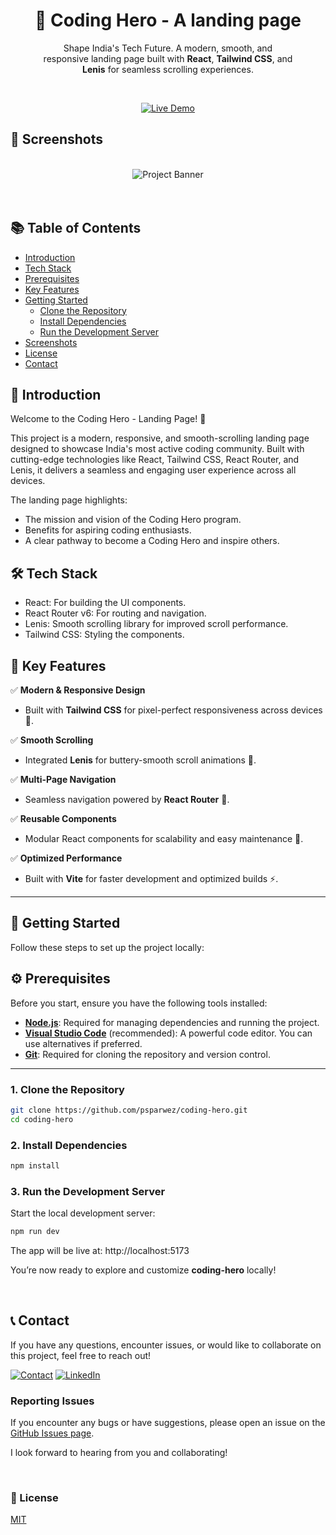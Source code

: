 <div align="center">
    <h1> 🚀  <strong>Coding Hero </strong> - A landing page</h1>
    <p> Shape India's Tech Future. A modern, smooth, and <br> responsive landing page built with  <b>React</b>, <b>Tailwind CSS</b>, and <br> <b>Lenis</b> for seamless scrolling experiences.</p>
    <br/>

[![Live Demo](https://img.shields.io/badge/-Live%20Demo-162648?style=for-the-badge&logo=vercel&logoColor=white)](https://github.com/psparwez/JobHuntly)

</div>

## 🌟 Screenshots
<div align="center">
  <br />
      <img src="https://github.com/user-attachments/assets/872970b6-e4bb-4019-bbd7-68f2e54692ad" alt="Project Banner">
      <br />
  <br />
  <br />
</div>

## 📚 **Table of Contents**  

*  [Introduction](#-introduction)  
*  [Tech Stack](#-tech-stack)  
*  [Prerequisites](#-prerequisites)  
*  [Key Features](#-key-features)  
*  [Getting Started](#-getting-started)  
    - [Clone the Repository](#1-clone-the-repository)  
    - [Install Dependencies](#2-install-dependencies)  
    - [Run the Development Server](#3-run-the-development-server)  
* [Screenshots](#-screenshots)  
* [License](#-license)  
* [Contact](#-contact)  



## 📖 Introduction
Welcome to the Coding Hero - Landing Page! 🚀

This project is a modern, responsive, and smooth-scrolling landing page designed to showcase India's most active coding community. Built with cutting-edge technologies like React, Tailwind CSS, React Router, and Lenis, it delivers a seamless and engaging user experience across all devices.

The landing page highlights:
- The mission and vision of the Coding Hero program.
- Benefits for aspiring coding enthusiasts.
- A clear pathway to become a Coding Hero and inspire others.

## 🛠️ Tech Stack
- React: For building the UI components.
- React Router v6: For routing and navigation.
- Lenis: Smooth scrolling library for improved scroll performance.
- Tailwind CSS: Styling the components.




## 🌟 **Key Features**  

✅ **Modern & Responsive Design**  
- Built with **Tailwind CSS** for pixel-perfect responsiveness across devices 📱.  

✅ **Smooth Scrolling**  
- Integrated **Lenis** for buttery-smooth scroll animations 🧈.  

✅ **Multi-Page Navigation**  
- Seamless navigation powered by **React Router** 🧭.  

✅ **Reusable Components**  
- Modular React components for scalability and easy maintenance 🧩.  

✅ **Optimized Performance**  
- Built with **Vite** for faster development and optimized builds ⚡.  

---


## 🚀 Getting Started
Follow these steps to set up the project locally:

## ⚙️ **Prerequisites**  

Before you start, ensure you have the following tools installed:

- **[Node.js](https://nodejs.org/)**: Required for managing dependencies and running the project.  
- **[Visual Studio Code](https://code.visualstudio.com/)** (recommended): A powerful code editor. You can use alternatives if preferred.  
- **[Git](https://git-scm.com/)**: Required for cloning the repository and version control.  

---


### **1. Clone the Repository**  
```bash
git clone https://github.com/psparwez/coding-hero.git
cd coding-hero
```
### **2. Install Dependencies**
```bash
npm install
```
### **3. Run the Development Server**
Start the local development server:
```bash
npm run dev
```
The app will be live at: http://localhost:5173

You’re now ready to explore and customize **coding-hero** locally!

<br>

## 📞 Contact

If you have any questions, encounter issues, or would like to collaborate on this project, feel free to reach out!

[![Contact](https://img.shields.io/badge/Contact-175fd4?style=for-the-badge&logo=gmail&logoColor=white)](https://github.com/psparwez/psparwez/)
[![LinkedIn](https://img.shields.io/badge/LinkedIn-0077b5?style=for-the-badge&logo=linkedin&logoColor=white)](https://www.linkedin.com/)

### Reporting Issues

If you encounter any bugs or have suggestions, please open an issue on the [GitHub Issues page](https://github.com/psparwez/coding-hero/issues).

I look forward to hearing from you and collaborating!

<br />

### 📝 License

[MIT](https://choosealicense.com/licenses/mit/)

<br/>